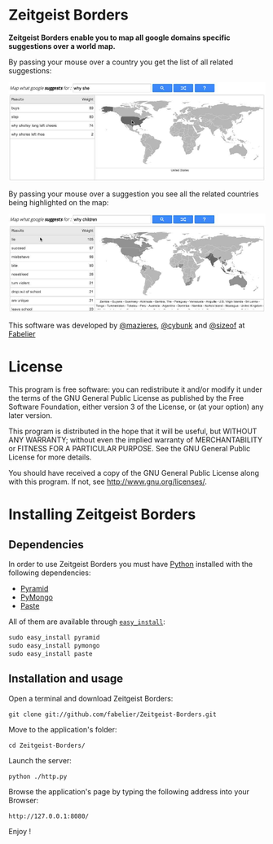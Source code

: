 # Zeitgeist Borders

**Zeitgeist Borders enable you to map all google domains specific suggestions over a world map.**

By passing your mouse over a country you get the list of all related suggestions:

![Map Interaction](./documentation/map_zeitgeist.jpg)

By passing your mouse over a suggestion you see all the related countries being highlighted on the map:

![List Interaction](./documentation/menu_zeitgeist.jpg)

This software was developed by [@mazieres](https://github.com/mazieres), [@cybunk](https://github.com/cybunk) and [@sizeof](https://github.com/JulienPalard) at [Fabelier](http://fabelier.org)

# License

This program is free software: you can redistribute it and/or modify
it under the terms of the GNU General Public License as published by
the Free Software Foundation, either version 3 of the License, or
(at your option) any later version.

This program is distributed in the hope that it will be useful,
but WITHOUT ANY WARRANTY; without even the implied warranty of
MERCHANTABILITY or FITNESS FOR A PARTICULAR PURPOSE.  See the
GNU General Public License for more details.

You should have received a copy of the GNU General Public License
along with this program.  If not, see <http://www.gnu.org/licenses/>.

# Installing Zeitgeist Borders

## Dependencies

In order to use Zeitgeist Borders you must have [Python](http://www.python.org/download/releases/2.7/) installed with the following dependencies: 

+ [Pyramid](http://docs.pylonsproject.org/projects/pyramid/en/latest/index.html)
+ [PyMongo](http://api.mongodb.org/python/current/)
+ [Paste](http://pythonpaste.org/)

All of them are available through [`easy_install`](http://pypi.python.org/pypi/setuptools):

	sudo easy_install pyramid
	sudo easy_install pymongo
	sudo easy_install paste

## Installation and usage

Open a terminal and download Zeitgeist Borders:

	git clone git://github.com/fabelier/Zeitgeist-Borders.git

Move to the application's folder:

	cd Zeitgeist-Borders/

Launch the server:

	python ./http.py

Browse the application's page by typing the following address into your Browser:

	http://127.0.0.1:8080/

Enjoy !